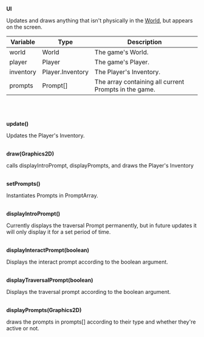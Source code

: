 __UI__

Updates and draws anything that isn't physically in the [World](world.md), but appears on the screen.

| Variable  | Type             | Description                                           |
|-----------|------------------|-------------------------------------------------------|
| world     | World            | The game's World.                                     |
| player    | Player           | The game's Player.                                    |
| inventory | Player.Inventory | The Player's Inventory.                               |
| prompts   | Prompt[]         | The array containing all current Prompts in the game. |

\
\
\
__update()__

Updates the Player's Inventory.

\
__draw(Graphics2D)__

calls displayIntroPrompt, displayPrompts, and draws the Player's Inventory

\
__setPrompts()__

Instantiates Prompts in PromptArray.

\
__displayIntroPrompt()__

Currently displays the traversal Prompt permanently, but in future updates it will only display it for 
a set period of time.

\
__displayInteractPrompt(boolean)__

Displays the interact prompt according to the boolean argument.

\
__displayTraversalPrompt(boolean)__

Displays the traversal prompt according to the boolean argument.

\
__displayPrompts(Graphics2D)__

draws the prompts in prompts[] according to their type and whether they're active or not.